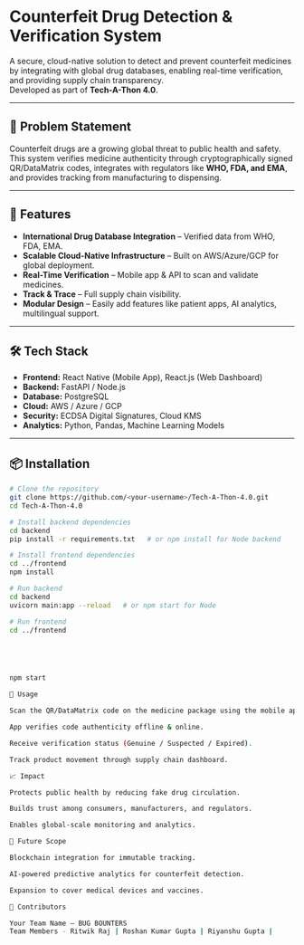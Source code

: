 # Counterfeit Drug Detection & Verification System

A secure, cloud-native solution to detect and prevent counterfeit medicines by integrating with global drug databases, enabling real-time verification, and providing supply chain transparency.  
Developed as part of **Tech-A-Thon 4.0**.

---

## 📜 Problem Statement
Counterfeit drugs are a growing global threat to public health and safety.  
This system verifies medicine authenticity through cryptographically signed QR/DataMatrix codes, integrates with regulators like **WHO, FDA, and EMA**, and provides tracking from manufacturing to dispensing.

---

## 🚀 Features
- **International Drug Database Integration** – Verified data from WHO, FDA, EMA.
- **Scalable Cloud-Native Infrastructure** – Built on AWS/Azure/GCP for global deployment.
- **Real-Time Verification** – Mobile app & API to scan and validate medicines.
- **Track & Trace** – Full supply chain visibility.
- **Modular Design** – Easily add features like patient apps, AI analytics, multilingual support.

---

## 🛠️ Tech Stack
- **Frontend:** React Native (Mobile App), React.js (Web Dashboard)  
- **Backend:** FastAPI / Node.js  
- **Database:** PostgreSQL  
- **Cloud:** AWS / Azure / GCP  
- **Security:** ECDSA Digital Signatures, Cloud KMS  
- **Analytics:** Python, Pandas, Machine Learning Models

---

## 📦 Installation
```bash
# Clone the repository
git clone https://github.com/<your-username>/Tech-A-Thon-4.0.git
cd Tech-A-Thon-4.0

# Install backend dependencies
cd backend
pip install -r requirements.txt   # or npm install for Node backend

# Install frontend dependencies
cd ../frontend
npm install

# Run backend
cd backend
uvicorn main:app --reload   # or npm start for Node

# Run frontend
cd ../frontend





npm start

📸 Usage

Scan the QR/DataMatrix code on the medicine package using the mobile app.

App verifies code authenticity offline & online.

Receive verification status (Genuine / Suspected / Expired).

Track product movement through supply chain dashboard.

📈 Impact

Protects public health by reducing fake drug circulation.

Builds trust among consumers, manufacturers, and regulators.

Enables global-scale monitoring and analytics.

🔮 Future Scope

Blockchain integration for immutable tracking.

AI-powered predictive analytics for counterfeit detection.

Expansion to cover medical devices and vaccines.

🤝 Contributors

Your Team Name – BUG BOUNTERS
Team Members - Ritwik Raj | Roshan Kumar Gupta | Riyanshu Gupta |
